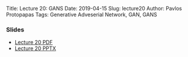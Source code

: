 Title: Lecture 20: GANS
Date: 2019-04-15
Slug: lecture20
Author: Pavlos Protopapas
Tags: Generative Adveserial Network, GAN, GANS


### Slides

- [Lecture 20 PDF]({attach}presentation/cs109b_lecture20_gans.pdf)
- [Lecture 20 PPTX]({attach}presentation/cs109b_lecture20_gans.pptx)


